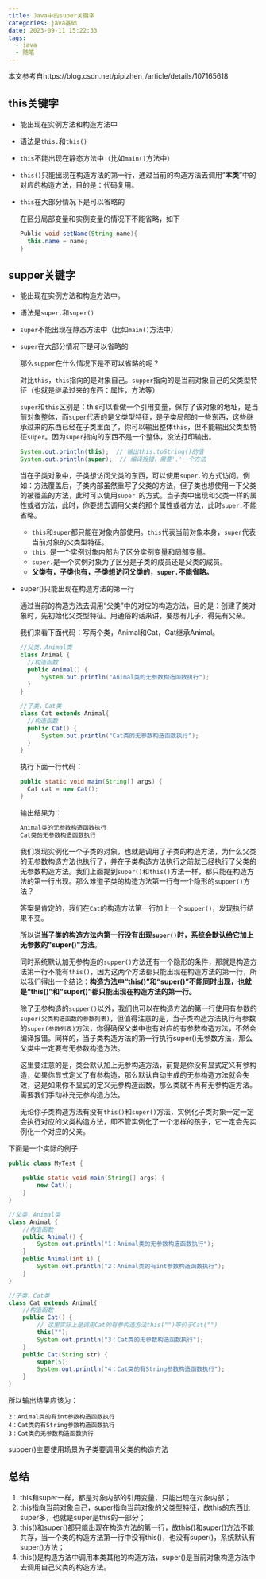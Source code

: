 ```yaml
---
title: Java中的super关键字
categories: java基础
date: 2023-09-11 15:22:33
tags: 
  - java
  - 随笔
---
```


本文参考自https://blog.csdn.net/pipizhen_/article/details/107165618

## this关键字

- 能出现在实例方法和构造方法中

- 语法是`this.`和`this()`

- `this`不能出现在静态方法中（比如`main()`方法中）

- `this()`只能出现在构造方法的第一行，通过当前的构造方法去调用“**本类**”中的对应的构造方法，目的是：代码复用。

- `this`在大部分情况下是可以省略的

  在区分局部变量和实例变量的情况下不能省略，如下

  ```java
  Public void setName(String name){
  	this.name = name;
  }
  ```

## supper关键字

- 能出现在实例方法和构造方法中。

- 语法是`super.`和`super()`

- `super`不能出现在静态方法中（比如`main()`方法中）

- `super`在大部分情况下是可以省略的

  那么`supper`在什么情况下是不可以省略的呢？

  对比`this`，`this`指向的是对象自己。`supper`指向的是当前对象自己的父类型特征（也就是继承过来的东西：属性，方法等）

  `super`和`this`区别是：this可以看做一个引用变量，保存了该对象的地址，是当前对象整体，而`super`代表的是父类型特征，是子类局部的一些东西，这些继承过来的东西已经在子类里面了，你可以输出整体`this`，但不能输出父类型特征`super`。因为`super`指向的东西不是一个整体，没法打印输出。

  ```java
  System.out.println(this);  // 输出this.toString()的值
  System.out.println(super);  // 编译报错，需要'.'一个方法
  ```

  当在子类对象中，子类想访问父类的东西，可以使用`super.`的方式访问。例如：方法覆盖后，子类内部虽然重写了父类的方法，但子类也想使用一下父类的被覆盖的方法，此时可以使用`super.`的方式。当子类中出现和父类一样的属性或者方法，此时，你要想去调用父类的那个属性或者方法，此时`super.`不能省略。

  - `this`和`super`都只能在对象内部使用。`this`代表当前对象本身，`super`代表当前对象的父类型特征。
  - `this.`是一个实例对象内部为了区分实例变量和局部变量。
  - `super.`是一个实例对象为了区分是子类的成员还是父类的成员。
  - **父类有，子类也有，子类想访问父类的，`super.`不能省略。**

- super()只能出现在构造方法的第一行

  通过当前的构造方法去调用“父类”中的对应的构造方法，目的是：创建子类对象时，先初始化父类型特征。用通俗的话来讲，要想有儿子，得先有父亲。

  我们来看下面代码：写两个类，Animal和Cat，Cat继承Animal。

  ```java
  //父类，Animal类
  class Animal {
  	//构造函数
  	public Animal() {
  		System.out.println("Animal类的无参数构造函数执行");
  	}
  }
  
  //子类，Cat类
  class Cat extends Animal{
  	//构造函数
  	public Cat() {
  		System.out.println("Cat类的无参数构造函数执行");
  	}
  }
  ```

  执行下面一行代码：

  ```java
  public static void main(String[] args) {
  	Cat cat = new Cat(); 
  }
  ```

  输出结果为：

  ```java
  Animal类的无参数构造函数执行
  Cat类的无参数构造函数执行
  ```

  我们发现实例化一个子类的对象，也就是调用了子类的构造方法，为什么父类的无参数构造方法也执行了，并在子类构造方法执行之前就已经执行了父类的无参数构造方法。我们上面提到`super()`和`this()`方法一样，都只能在构造方法的第一行出现。那么难道子类的构造方法第一行有一个隐形的`supper()`方法？

  答案是肯定的，我们在`Cat`的构造方法第一行加上一个`supper()`，发现执行结果不变。

  所以说**当子类的构造方法内第一行没有出现`super()`时，系统会默认给它加上无参数的"super()"方法**。

  同时系统默认加无参构造的`supper()`方法还有一个隐形的条件，那就是构造方法第一行不能有`this()`，因为这两个方法都只能出现在构造方法的第一行，所以我们得出一个结论：**构造方法中“this()”和“super()”不能同时出现，也就是“this()”和“super()”都只能出现在构造方法的第一行。**

  除了无参构造的`supper()`以外，我们也可以在构造方法的第一行使用有参数的`super(父类构造函数的参数列表)`，但值得注意的是，当子类构造方法执行有参数的`super(参数列表)`方法，你得确保父类中也有对应的有参数构造方法，不然会编译报错。同样的，当子类构造方法的第一行执行super()无参数方法，那么父类中一定要有无参数构造方法。

  这里要注意的是，类会默认加上无参构造方法，前提是你没有显式定义有参构造，如果你显式定义了有参构造，那么默认自动生成的无参构造方法就会失效，这是如果你不显式的定义无参构造函数，那么类就不再有无参构造方法。需要我们手动补充无参构造方法。

  无论你子类构造方法有没有`this()`和`super()`方法，实例化子类对象一定一定会执行对应的父类构造方法，即不管实例化了一个怎样的孩子，它一定会先实例化一个对应的父亲。

下面是一个实际的例子

```java
public class MyTest {
	
	public static void main(String[] args) {
		new Cat(); 
	}
}

//父类，Animal类
class Animal {
	//构造函数
	public Animal() {
		System.out.println("1：Animal类的无参数构造函数执行");
	}
	public Animal(int i) {
		System.out.println("2：Animal类的有int参数构造函数执行");
	}
}

//子类，Cat类
class Cat extends Animal{
	//构造函数
	public Cat() {
        // 这里实际上是调用Cat的有参构造方法this("")等价于Cat("")
		this("");
		System.out.println("3：Cat类的无参数构造函数执行");
	}
	public Cat(String str) {
		super(5);
		System.out.println("4：Cat类的有String参数构造函数执行");
	}
}
```

所以输出结果应该为：

```
2：Animal类的有int参数构造函数执行
4：Cat类的有String参数构造函数执行
3：Cat类的无参数构造函数执行
```

supper()主要使用场景为子类要调用父类的构造方法

## 总结

1. this和super一样，都是对象内部的引用变量，只能出现在对象内部；
2. this指向当前对象自己，super指向当前对象的父类型特征，故this的东西比super多，也就是super是this的一部分；
3. this()和super()都只能出现在构造方法的第一行，故this()和super()方法不能共存，当一个类的构造方法第一行中没有this()，也没有super()，系统默认有super()方法；
4. this()是构造方法中调用本类其他的构造方法，super()是当前对象构造方法中去调用自己父类的构造方法。